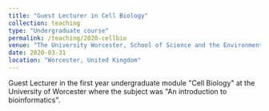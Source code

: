 ```yaml
---
title: "Guest Lecturer in Cell Biology"
collection: teaching
type: "Undergraduate course"
permalink: /teaching/2020-cellbio
venue: "The University Worcester, School of Science and the Environment"
date: 2020-03-31
location: "Worcester, United Kingdom"
---
```


Guest Lecturer in the first year undergraduate module "Cell Biology" at the University of Worcester where the subject was "An introduction to bioinformatics". 

